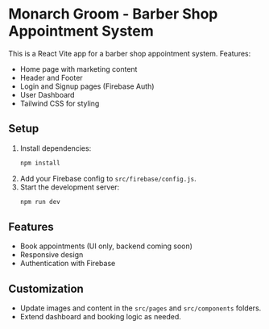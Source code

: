 # Monarch Groom - Barber Shop Appointment System

This is a React Vite app for a barber shop appointment system. Features:
- Home page with marketing content
- Header and Footer
- Login and Signup pages (Firebase Auth)
- User Dashboard
- Tailwind CSS for styling

## Setup

1. Install dependencies:
   ```sh
   npm install
   ```
2. Add your Firebase config to `src/firebase/config.js`.
3. Start the development server:
   ```sh
   npm run dev
   ```

## Features
- Book appointments (UI only, backend coming soon)
- Responsive design
- Authentication with Firebase

## Customization
- Update images and content in the `src/pages` and `src/components` folders.
- Extend dashboard and booking logic as needed.
